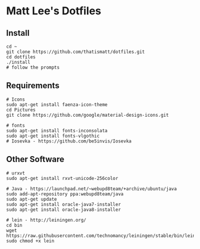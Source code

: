 # Matt Lee's Dotfiles

## Install

    cd ~
    git clone https://github.com/thatismatt/dotfiles.git
    cd dotfiles
    ./install
    # follow the prompts

## Requirements

    # Icons
    sudo apt-get install faenza-icon-theme
    cd Pictures
    git clone https://github.com/google/material-design-icons.git

    # fonts
    sudo apt-get install fonts-inconsolata
    sudo apt-get install fonts-vlgothic
    # Iosevka - https://github.com/be5invis/Iosevka

## Other Software

    # urxvt
    sudo apt-get install rxvt-unicode-256color

    # Java - https://launchpad.net/~webupd8team/+archive/ubuntu/java
    sudo add-apt-repository ppa:webupd8team/java
    sudo apt-get update
    sudo apt-get install oracle-java7-installer
    sudo apt-get install oracle-java8-installer

    # lein - http://leiningen.org/
    cd bin
    wget https://raw.githubusercontent.com/technomancy/leiningen/stable/bin/lein
    sudo chmod +x lein
